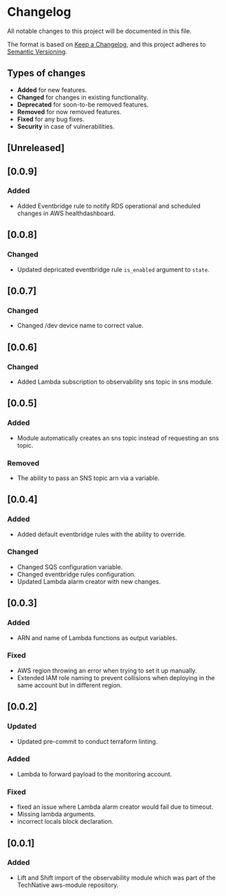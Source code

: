 # Changelog

All notable changes to this project will be documented in this file.

The format is based on [Keep a Changelog](https://keepachangelog.com/en/1.0.0/),
and this project adheres to [Semantic Versioning](https://semver.org/spec/v2.0.0.html).

## Types of changes

- **Added** for new features.
- **Changed** for changes in existing functionality.
- **Deprecated** for soon-to-be removed features.
- **Removed** for now removed features.
- **Fixed** for any bug fixes.
- **Security** in case of vulnerabilities.

## [Unreleased]

## [0.0.9]

### Added

- Added Eventbridge rule to notify RDS operational and scheduled changes in AWS healthdashboard.

## [0.0.8]
### Changed

- Updated depricated eventbridge rule ``is_enabled`` argument to ``state``.

## [0.0.7]

### Changed

- Changed /dev device name to correct value.

## [0.0.6]
### Changed

- Added Lambda subscription to observability sns topic in sns module.

## [0.0.5]

### Added

- Module automatically creates an sns topic instead of requesting an sns topic.

### Removed

- The ability to pass an SNS topic arn via a variable.

## [0.0.4]

### Added

- Added default eventbridge rules with the ability to override.

### Changed

- Changed SQS configuration variable.
- Changed eventbridge rules configuration.
- Updated Lambda alarm creator with new changes.

## [0.0.3]

### Added

- ARN and name of Lambda functions as output variables.

### Fixed

- AWS region throwing an error when trying to set it up manually.
- Extended IAM role naming to prevent collisions when deploying in the same account but in different region.

## [0.0.2]

### Updated

- Updated pre-commit to conduct terraform linting.

### Added

- Lambda to forward payload to the monitoring account.

### Fixed

- fixed an issue where Lambda alarm creator would fail due to timeout.
- Missing lambda arguments.
- incorrect locals block declaration.

## [0.0.1]

### Added

- Lift and Shift import of the observability module which was part of the TechNative aws-module repository.
